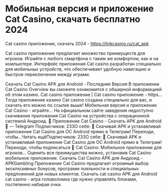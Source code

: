 # Мобильная версия и приложение Cat Casino, скачать бесплатно 2024

Cat casino приложение, скачать 2024 - https://linkcasino.ru/cat_apk

Cat casino приложение предлагает множество преимуществ для игроков. Играйте с любого смартфона с таким же комфортом, как и на компьютере. Интерфейс приложения Cat casino разработан специально для мобильных устройств, что обеспечивает удобную навигацию и быстрое переключение между играми.



Скачать Cat Casino APK для Android - Последняя Версия
В приложении Cat Casino Overview вы сможете ознакомится с обширной информацией об этом казино.
Cat casino приложение | Cat casino приложение - https...
Тогда приложение казино Cat casino создана специально для вас, и скачать его можно по ссылке выше!
Мобильная версия и приложение Cat Casino - играйте...
На официальном сайте заведения недоступно скачивание приложения Cat Casino на устройства с операционной системой Андроид.
🎰 Приложение Cat Сasino - Скачать APK для Android 🎰 — Telegram
Подписчиков: 233О себе: 📱 Скачивай APK и устанавливай приложение Cat Сasino для ОС Android прямо в Телеграм! Переходи, чтобы...Читать ещёПодписчиков: 233О себе: 📱 Скачивай APK и устанавливай приложение Cat Сasino для ОС Android прямо в Телеграм! Переходи, чтобы подписаться 📱 
Cat Casino: Мобильное приложение для игроков...
Оценить все преимущества можно, установив Cat Casino мобильное приложение.
Скачать Cat Casino APK для Андроид - APKGambling
Приложение Cat Casino предлагает огромный выбор эксклюзивных бонусов, программ лояльности и специальных предложений для новых клиентов.
Скачать cat casino APK для Android
cat casino - игра головоломка где нужно управлять блоками, постепенно набирая очки.

